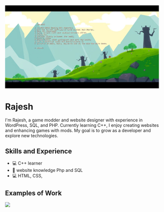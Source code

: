 ![Design and Development](https://github.com/RajDevX/RajDevX/blob/main/profile.jpeg)

# Rajesh
I'm Rajesh, a game modder and website designer with experience in WordPress, SQL, and PHP. Currently learning C++, I enjoy creating websites and enhancing games with mods. My goal is to grow as a developer and explore new technologies.

## Skills and Experience
* 💻 C++ learner
* 📱 website knowledge Php and SQL
* 💻 HTML, CSS, 

## Examples of Work
<img src="https://github.com/RajDevX/RajDevX/blob/main/VID_20250106_193546.gif" width="513" >
